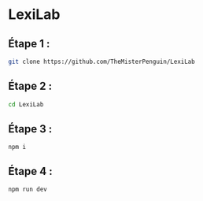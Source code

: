 # LexiLab

## Étape 1 :
```sh
git clone https://github.com/TheMisterPenguin/LexiLab
```

## Étape 2 :

```sh
cd LexiLab
```

## Étape 3 :

```
npm i
```

## Étape 4 : 

```sh
npm run dev
```
